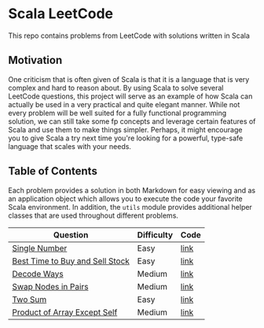 # Scala LeetCode

This repo contains problems from LeetCode with solutions written in Scala 

## Motivation

One criticism that is often given of Scala is that it is a language that is very complex and hard to reason about. By
using Scala to solve several LeetCode questions, this project will serve as an example of how Scala can actually be used
in a very practical and quite elegant manner. While not every problem will be well suited for a fully functional 
programming solution, we can still take some fp concepts and leverage certain features of Scala and use them to make 
things simpler. Perhaps, it might encourage you to give Scala a try next time you're looking for a powerful, type-safe 
language that scales with your needs. 

## Table of Contents

Each problem provides a solution in both Markdown for easy viewing and as an application object which allows you to 
execute the code your favorite Scala environment. In addition, the `utils` module provides additional helper classes 
that are used throughout different problems. 

| Question                                                                  | Difficulty | Code                                                           |
| ------------------------------------------------------------------------- | ---------- | -------------------------------------------------------------- |
| [Single Number](gendocs/single-number.md)                                 | Easy       | [link](src/main/scala/problems/SingleNumber.scala)             |
| [Best Time to Buy and Sell Stock](gendocs/best-time-to-buy-sell-stock.md) | Easy       | [link](src/main/scala/problems/BestTimeToBuySellStock.scala)   |
| [Decode Ways](gendocs/decode-ways.md)                                     | Medium     | [link](src/main/scala/problems/DecodeWays.scala)               |
| [Swap Nodes in Pairs](gendocs/swap-nodes-in-pairs.md)                     | Medium     | [link](src/main/scala/problems/SwapNodesInPairs.scala)         |
| [Two Sum](gendocs/two-sum.md)                                             | Easy       | [link](src/main/scala/problems/TwoSum.scala)                   |
| [Product of Array Except Self](gendocs/product-of-array-except-self.md)   | Medium     | [link](src/main/scala/problems/ProductOfArrayExceptSelf.scala) |

